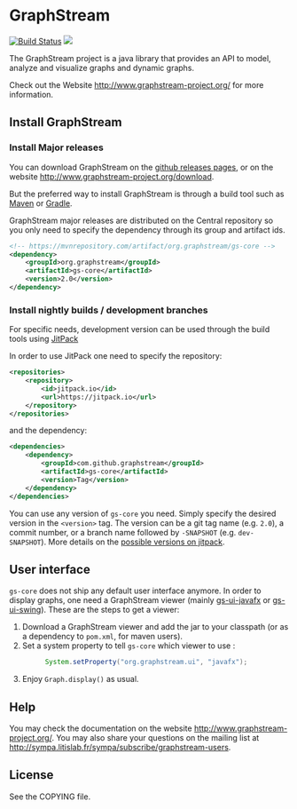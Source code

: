 # GraphStream

[![Build Status](https://travis-ci.org/graphstream/gs-core.svg?branch=dev)](https://travis-ci.org/graphstream/gs-core) [![](https://jitpack.io/v/graphstream/gs-core.svg)](https://jitpack.io/#graphstream/gs-core)

The GraphStream project is a java library that provides an API to model,
analyze and visualize graphs and dynamic graphs.

Check out the Website <http://www.graphstream-project.org/> for more information.

## Install GraphStream

### Install Major releases

You can download GraphStream on the [github releases pages](https://github.com/graphstream/gs-core/releases/), or on the website <http://www.graphstream-project.org/download>.

But the preferred way to install GraphStream is through a build tool such as [Maven](https://maven.apache.org/) or [Gradle](https://gradle.org/).

GraphStream major releases are distributed on the Central repository so you only need to specify the dependency through its group and artifact ids. 

```xml
<!-- https://mvnrepository.com/artifact/org.graphstream/gs-core -->
<dependency>
    <groupId>org.graphstream</groupId>
    <artifactId>gs-core</artifactId>
    <version>2.0</version>
</dependency>
```

### Install nightly builds / development branches

For specific needs, development version can be used through the build tools using [JitPack](https://jitpack.io/#graphstream/gs-core)

In order to use JitPack one need to specify the repository:

```xml
<repositories>
    <repository>
        <id>jitpack.io</id>
        <url>https://jitpack.io</url>
    </repository>
</repositories>
```

and the dependency:

```xml
<dependencies>
    <dependency>
        <groupId>com.github.graphstream</groupId>
        <artifactId>gs-core</artifactId>
        <version>Tag</version>
    </dependency>
</dependencies>
```

You can use any version of `gs-core` you need. Simply specify the desired version in the `<version>` tag. The version can be a git tag name (e.g. `2.0`), a commit number, or a branch name followed by `-SNAPSHOT` (e.g. `dev-SNAPSHOT`). More details on the [possible versions on jitpack](https://jitpack.io/#graphstream/gs-core).

## User interface

`gs-core` does not ship any default user interface anymore. In order to display graphs, one need a GraphStream viewer (mainly [gs-ui-javafx](https://github.com/graphstream/gs-ui-javafx) or [gs-ui-swing](https://github.com/graphstream/gs-ui-swing)). These are the steps to get a viewer:

1. Download a GraphStream viewer and add the jar to your classpath (or as a dependency to `pom.xml`, for maven users).
2. Set a system property to tell `gs-core` which viewer to use :
```java
         System.setProperty("org.graphstream.ui", "javafx");
```
3. Enjoy `Graph.display()` as usual.

## Help

You may check the documentation on the website <http://www.graphstream-project.org/>. 
You may also share your questions on the mailing list at <http://sympa.litislab.fr/sympa/subscribe/graphstream-users>.

## License

See the COPYING file.
